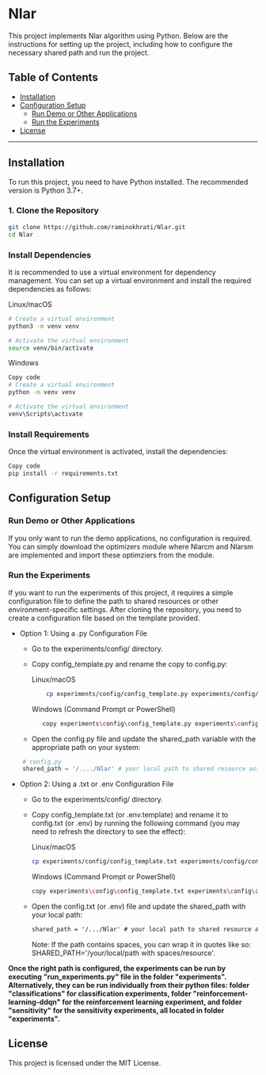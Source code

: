 # Nlar

This project implements Nlar algorithm using Python. Below are the instructions for setting up the project, 
including how to configure the necessary shared path and run the project.

## Table of Contents

- [Installation](#installation)
- [Configuration Setup](#configuration-setup)
  - [Run Demo or Other Applications](#run-demo-or-other-applications)
  - [Run the Experiments](#run-the-experiments)
- [License](#license)

---

## Installation

To run this project, you need to have Python installed. The recommended version is Python 3.7+.

### 1. Clone the Repository

```bash
git clone https://github.com/raminokhrati/Nlar.git
cd Nlar
```

### Install Dependencies
It is recommended to use a virtual environment for dependency management. You can set up a virtual environment and install the required dependencies as follows:

Linux/macOS
```bash
# Create a virtual environment
python3 -m venv venv

# Activate the virtual environment
source venv/bin/activate
```

Windows
```bash
Copy code
# Create a virtual environment
python -m venv venv

# Activate the virtual environment
venv\Scripts\activate
```

### Install Requirements
Once the virtual environment is activated, install the dependencies:

```bash
Copy code
pip install -r requirements.txt
```

## Configuration Setup

### Run Demo or Other Applications

If you only want to run the demo applications, no configuration is required. You can simply
download the optimizers module where Nlarcm and Nlarsm are implemented and import these optimziers from the module.

### Run the Experiments

If you want to run the experiments of this project, it requires a simple configuration file to define the path to 
shared resources or other environment-specific settings. After cloning the repository, 
you need to create a configuration file based on the template provided.

- Option 1: Using a .py Configuration File
    - Go to the experiments/config/ directory.
    - Copy config_template.py and rename the copy to config.py:

        Linux/macOS
        ``` bash
            cp experiments/config/config_template.py experiments/config/config.py
        ```

        Windows (Command Prompt or PowerShell)
        ```bash
           copy experiments\config\config_template.py experiments\config\config.py
        ```
    - Open the config.py file and update the shared_path variable with the appropriate path on your system:
``` python
    # config.py
    shared_path = '/..../Nlar' # your local path to shared resource assuming that the project is saved in a folder named Nlar
```

- Option 2: Using a .txt or .env Configuration File
    - Go to the experiments/config/ directory.
    - Copy config_template.txt (or .env.template) and rename it to config.txt (or .env) by running the following command (you may need to refresh the directory to see the effect):

        Linux/macOS
        ```bash
        cp experiments/config/config_template.txt experiments/config/config.txt
        ```

        Windows (Command Prompt or PowerShell)
        ```bash
        copy experiments\config\config_template.txt experiments\config\config.txt
        ```
    - Open the config.txt (or .env) file and update the shared_path with your local path:
        ``` txt
        shared_path = '/.../Nlar' # your local path to shared resource assuming that the project is saved in a folder named Nlar
        ```

        Note: If the path contains spaces, you can wrap it in quotes like so:
        SHARED_PATH='/your/local/path with spaces/resource'.

**Once the right path is configured, the experiments can be run by executing "run_experiments.py" file in the folder "experiments".
Alternatively, they can be run individually from their python files: folder "classifications"
for classification experiments, folder "reinforcement-learning-ddqn" for the reinforcement learning experiment, and folder "sensitivity"
for the sensitivity experiments, all located in folder "experiments".**

## License

This project is licensed under the MIT License.
